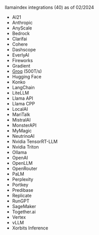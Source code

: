 llamaindex integrations (40) as of 02/2024

* AI21
* Anthropic
* AnyScale
* Bedrock
* Clarifai
* Cohere
* Dashscope
* EverlyAI
* Fireworks
* Gradient
* [Groq](https://groq.com) (500T/s)
* Hugging Face
* Konko
* LangChain
* LiteLLM
* Llama API
* Llama CPP
* LocalAI
* MariTalk
* MistralAI
* MonsterAPI
* MyMagic
* NeutrinoAI
* Nvidia TensorRT-LLM
* Nvidia Triton
* Ollama
* OpenAI
* OpenLLM
* OpenRouter
* PaLM
* Perplexity
* Portkey
* Predibase
* Replicate
* RunGPT
* SageMaker
* Together.ai
* Vertex
* vLLM
* Xorbits Inference


